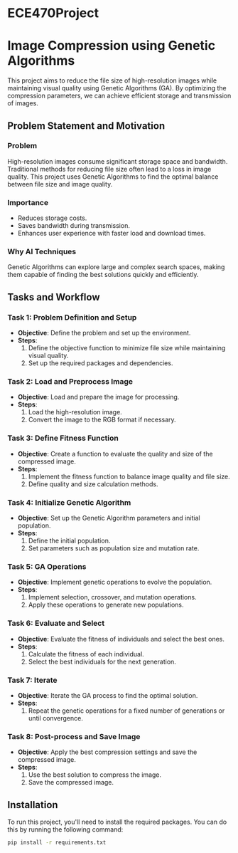 # ECE470Project

# Image Compression using Genetic Algorithms

This project aims to reduce the file size of high-resolution images while maintaining visual quality using Genetic Algorithms (GA). By optimizing the compression parameters, we can achieve efficient storage and transmission of images.

## Problem Statement and Motivation

### Problem
High-resolution images consume significant storage space and bandwidth. Traditional methods for reducing file size often lead to a loss in image quality. This project uses Genetic Algorithms to find the optimal balance between file size and image quality.

### Importance
- Reduces storage costs.
- Saves bandwidth during transmission.
- Enhances user experience with faster load and download times.

### Why AI Techniques
Genetic Algorithms can explore large and complex search spaces, making them capable of finding the best solutions quickly and efficiently.

## Tasks and Workflow

### Task 1: Problem Definition and Setup
- **Objective**: Define the problem and set up the environment.
- **Steps**:
  1. Define the objective function to minimize file size while maintaining visual quality.
  2. Set up the required packages and dependencies.

### Task 2: Load and Preprocess Image
- **Objective**: Load and prepare the image for processing.
- **Steps**:
  1. Load the high-resolution image.
  2. Convert the image to the RGB format if necessary.

### Task 3: Define Fitness Function
- **Objective**: Create a function to evaluate the quality and size of the compressed image.
- **Steps**:
  1. Implement the fitness function to balance image quality and file size.
  2. Define quality and size calculation methods.

### Task 4: Initialize Genetic Algorithm
- **Objective**: Set up the Genetic Algorithm parameters and initial population.
- **Steps**:
  1. Define the initial population.
  2. Set parameters such as population size and mutation rate.

### Task 5: GA Operations
- **Objective**: Implement genetic operations to evolve the population.
- **Steps**:
  1. Implement selection, crossover, and mutation operations.
  2. Apply these operations to generate new populations.

### Task 6: Evaluate and Select
- **Objective**: Evaluate the fitness of individuals and select the best ones.
- **Steps**:
  1. Calculate the fitness of each individual.
  2. Select the best individuals for the next generation.

### Task 7: Iterate
- **Objective**: Iterate the GA process to find the optimal solution.
- **Steps**:
  1. Repeat the genetic operations for a fixed number of generations or until convergence.

### Task 8: Post-process and Save Image
- **Objective**: Apply the best compression settings and save the compressed image.
- **Steps**:
  1. Use the best solution to compress the image.
  2. Save the compressed image.

## Installation

To run this project, you'll need to install the required packages. You can do this by running the following command:

```bash
pip install -r requirements.txt
